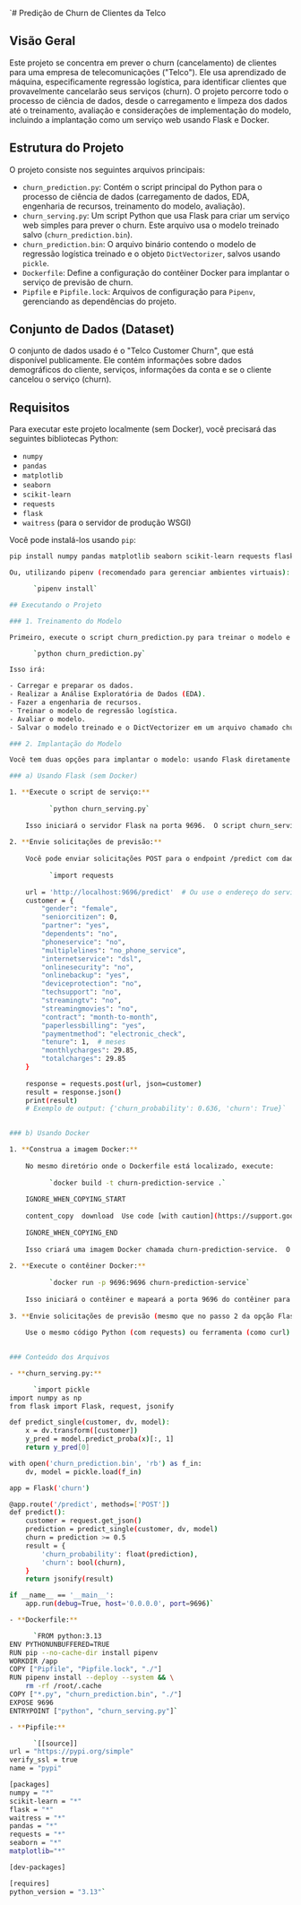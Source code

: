 `# Predição de Churn de Clientes da Telco

## Visão Geral

Este projeto se concentra em prever o churn (cancelamento) de clientes para uma empresa de telecomunicações ("Telco"). Ele usa aprendizado de máquina, especificamente regressão logística, para identificar clientes que provavelmente cancelarão seus serviços (churn). O projeto percorre todo o processo de ciência de dados, desde o carregamento e limpeza dos dados até o treinamento, avaliação e considerações de implementação do modelo, incluindo a implantação como um serviço web usando Flask e Docker.

## Estrutura do Projeto

O projeto consiste nos seguintes arquivos principais:

*   `churn_prediction.py`: Contém o script principal do Python para o processo de ciência de dados (carregamento de dados, EDA, engenharia de recursos, treinamento do modelo, avaliação).
*   `churn_serving.py`:  Um script Python que usa Flask para criar um serviço web simples para prever o churn.  Este arquivo usa o modelo treinado salvo (`churn_prediction.bin`).
*   `churn_prediction.bin`:  O arquivo binário contendo o modelo de regressão logística treinado e o objeto `DictVectorizer`, salvos usando `pickle`.
*   `Dockerfile`:  Define a configuração do contêiner Docker para implantar o serviço de previsão de churn.
*   `Pipfile` e `Pipfile.lock`: Arquivos de configuração para `Pipenv`, gerenciando as dependências do projeto.

## Conjunto de Dados (Dataset)

O conjunto de dados usado é o "Telco Customer Churn", que está disponível publicamente. Ele contém informações sobre dados demográficos do cliente, serviços, informações da conta e se o cliente cancelou o serviço (churn).

## Requisitos

Para executar este projeto localmente (sem Docker), você precisará das seguintes bibliotecas Python:

*   `numpy`
*   `pandas`
*   `matplotlib`
*   `seaborn`
*   `scikit-learn`
*   `requests`
*   `flask`
*   `waitress` (para o servidor de produção WSGI)

Você pode instalá-los usando `pip`:

```bash
pip install numpy pandas matplotlib seaborn scikit-learn requests flask waitress`

Ou, utilizando pipenv (recomendado para gerenciar ambientes virtuais):

      `pipenv install`

## Executando o Projeto

### 1. Treinamento do Modelo

Primeiro, execute o script churn_prediction.py para treinar o modelo e salvar o modelo treinado e o vetorizador:

      `python churn_prediction.py`

Isso irá:

- Carregar e preparar os dados.
- Realizar a Análise Exploratória de Dados (EDA).
- Fazer a engenharia de recursos.
- Treinar o modelo de regressão logística.
- Avaliar o modelo.
- Salvar o modelo treinado e o DictVectorizer em um arquivo chamado churn_prediction.bin.

### 2. Implantação do Modelo

Você tem duas opções para implantar o modelo: usando Flask diretamente ou usando Docker.

### a) Usando Flask (sem Docker)

1. **Execute o script de serviço:**
    
          `python churn_serving.py`
    
    Isso iniciará o servidor Flask na porta 9696.  O script churn_serving.py carrega o modelo pré-treinado (churn_prediction.bin) e expõe um endpoint /predict para receber solicitações de previsão.
    
2. **Envie solicitações de previsão:**
    
    Você pode enviar solicitações POST para o endpoint /predict com dados do cliente no formato JSON.  Você pode usar requests (ou ferramentas como curl ou Postman) para isso.  Por exemplo, usando Python:
    
          `import requests
    
    url = 'http://localhost:9696/predict'  # Ou use o endereço do servidor, se não for local
    customer = {
        "gender": "female",
        "seniorcitizen": 0,
        "partner": "yes",
        "dependents": "no",
        "phoneservice": "no",
        "multiplelines": "no_phone_service",
        "internetservice": "dsl",
        "onlinesecurity": "no",
        "onlinebackup": "yes",
        "deviceprotection": "no",
        "techsupport": "no",
        "streamingtv": "no",
        "streamingmovies": "no",
        "contract": "month-to-month",
        "paperlessbilling": "yes",
        "paymentmethod": "electronic_check",
        "tenure": 1,  # meses
        "monthlycharges": 29.85,
        "totalcharges": 29.85
    }
    
    response = requests.post(url, json=customer)
    result = response.json()
    print(result)
    # Exemplo de output: {'churn_probability': 0.636, 'churn': True}`
    

### b) Usando Docker

1. **Construa a imagem Docker:**
    
    No mesmo diretório onde o Dockerfile está localizado, execute:
    
          `docker build -t churn-prediction-service .`
    
    IGNORE_WHEN_COPYING_START
    
    content_copy  download  Use code [with caution](https://support.google.com/legal/answer/13505487).Bash
    
    IGNORE_WHEN_COPYING_END
    
    Isso criará uma imagem Docker chamada churn-prediction-service.  O Dockerfile configura o ambiente Python, instala as dependências usando Pipenv e copia os arquivos necessários para o contêiner.
    
2. **Execute o contêiner Docker:**
    
          `docker run -p 9696:9696 churn-prediction-service`
    
    Isso iniciará o contêiner e mapeará a porta 9696 do contêiner para a porta 9696 na sua máquina host.  O serviço Flask estará acessível da mesma forma que na execução local (usando localhost:9696).
    
3. **Envie solicitações de previsão (mesmo que no passo 2 da opção Flask):**
    
    Use o mesmo código Python (com requests) ou ferramenta (como curl) para enviar solicitações POST para o endpoint /predict no http://localhost:9696.  O contêiner Docker está executando o mesmo serviço Flask.
    

### Conteúdo dos Arquivos

- **churn_serving.py:**

      `import pickle
import numpy as np
from flask import Flask, request, jsonify

def predict_single(customer, dv, model):
    x = dv.transform([customer])
    y_pred = model.predict_proba(x)[:, 1]
    return y_pred[0]

with open('churn_prediction.bin', 'rb') as f_in:
    dv, model = pickle.load(f_in)

app = Flask('churn')

@app.route('/predict', methods=['POST'])
def predict():
    customer = request.get_json()
    prediction = predict_single(customer, dv, model)
    churn = prediction >= 0.5
    result = {
        'churn_probability': float(prediction),
        'churn': bool(churn),
    }
    return jsonify(result)

if __name__ == '__main__':
    app.run(debug=True, host='0.0.0.0', port=9696)`

- **Dockerfile:**

      `FROM python:3.13
ENV PYTHONUNBUFFERED=TRUE
RUN pip --no-cache-dir install pipenv
WORKDIR /app
COPY ["Pipfile", "Pipfile.lock", "./"]
RUN pipenv install --deploy --system && \
    rm -rf /root/.cache
COPY ["*.py", "churn_prediction.bin", "./"]
EXPOSE 9696
ENTRYPOINT ["python", "churn_serving.py"]`

- **Pipfile:**

      `[[source]]
url = "https://pypi.org/simple"
verify_ssl = true
name = "pypi"

[packages]
numpy = "*"
scikit-learn = "*"
flask = "*"
waitress = "*"
pandas = "*"
requests = "*"
seaborn = "*"
matplotlib="*"

[dev-packages]

[requires]
python_version = "3.13"`
